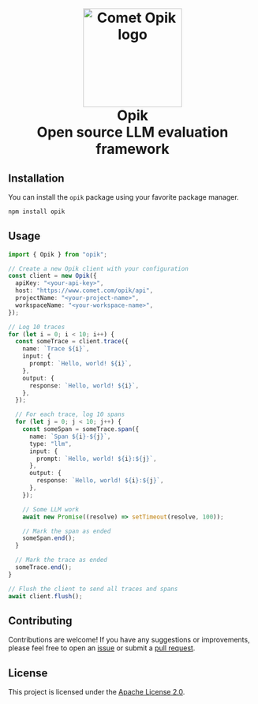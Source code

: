 <h1 align="center" style="border-bottom: none">
    <div>
        <a href="https://www.comet.com/site/products/opik/?from=llm&utm_source=opik&utm_medium=github&utm_content=header_img&utm_campaign=opik"><picture>
            <source media="(prefers-color-scheme: dark)" srcset="/apps/opik-documentation/documentation/static/img/logo-dark-mode.svg">
            <source media="(prefers-color-scheme: light)" srcset="https://github.com/comet-ml/opik/blob/HEAD/apps/opik-documentation/documentation/static/img/opik-logo.svg">
            <img alt="Comet Opik logo" src="https://github.com/comet-ml/opik/blob/HEAD/apps/opik-documentation/documentation/static/img/opik-logo.svg" width="200" />
        </picture></a>
        <br>
        Opik
    </div>
    Open source LLM evaluation framework<br>
</h1>

## Installation

You can install the `opik` package using your favorite package manager.

```bash
npm install opik
```

## Usage

```typescript
import { Opik } from "opik";

// Create a new Opik client with your configuration
const client = new Opik({
  apiKey: "<your-api-key>",
  host: "https://www.comet.com/opik/api",
  projectName: "<your-project-name>",
  workspaceName: "<your-workspace-name>",
});

// Log 10 traces
for (let i = 0; i < 10; i++) {
  const someTrace = client.trace({
    name: `Trace ${i}`,
    input: {
      prompt: `Hello, world! ${i}`,
    },
    output: {
      response: `Hello, world! ${i}`,
    },
  });

  // For each trace, log 10 spans
  for (let j = 0; j < 10; j++) {
    const someSpan = someTrace.span({
      name: `Span ${i}-${j}`,
      type: "llm",
      input: {
        prompt: `Hello, world! ${i}:${j}`,
      },
      output: {
        response: `Hello, world! ${i}:${j}`,
      },
    });

    // Some LLM work
    await new Promise((resolve) => setTimeout(resolve, 100));

    // Mark the span as ended
    someSpan.end();
  }

  // Mark the trace as ended
  someTrace.end();
}

// Flush the client to send all traces and spans
await client.flush();
```

## Contributing

Contributions are welcome! If you have any suggestions or improvements, please feel free to open an [issue](https://github.com/comet-ml/opik/issues) or submit a [pull request](https://github.com/comet-ml/opik/pulls).

## License

This project is licensed under the [Apache License 2.0](https://github.com/comet-ml/opik/blob/main/LICENSE).
